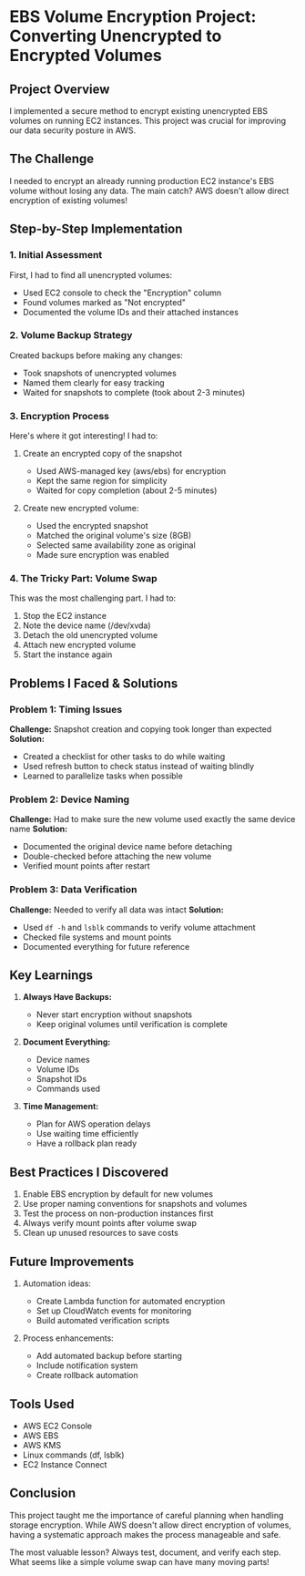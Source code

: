 # EBS Volume Encryption Project: Converting Unencrypted to Encrypted Volumes

## Project Overview
I implemented a secure method to encrypt existing unencrypted EBS volumes on running EC2 instances. This project was crucial for improving our data security posture in AWS.

## The Challenge
I needed to encrypt an already running production EC2 instance's EBS volume without losing any data. The main catch? AWS doesn't allow direct encryption of existing volumes!

## Step-by-Step Implementation

### 1. Initial Assessment
First, I had to find all unencrypted volumes:
- Used EC2 console to check the "Encryption" column
- Found volumes marked as "Not encrypted"
- Documented the volume IDs and their attached instances

### 2. Volume Backup Strategy
Created backups before making any changes:
- Took snapshots of unencrypted volumes
- Named them clearly for easy tracking
- Waited for snapshots to complete (took about 2-3 minutes)

### 3. Encryption Process
Here's where it got interesting! I had to:
1. Create an encrypted copy of the snapshot
   - Used AWS-managed key (aws/ebs) for encryption
   - Kept the same region for simplicity
   - Waited for copy completion (about 2-5 minutes)

2. Create new encrypted volume:
   - Used the encrypted snapshot
   - Matched the original volume's size (8GB)
   - Selected same availability zone as original
   - Made sure encryption was enabled

### 4. The Tricky Part: Volume Swap
This was the most challenging part. I had to:
1. Stop the EC2 instance
2. Note the device name (/dev/xvda)
3. Detach the old unencrypted volume
4. Attach new encrypted volume
5. Start the instance again

## Problems I Faced & Solutions

### Problem 1: Timing Issues
**Challenge:** Snapshot creation and copying took longer than expected
**Solution:** 
- Created a checklist for other tasks to do while waiting
- Used refresh button to check status instead of waiting blindly
- Learned to parallelize tasks when possible

### Problem 2: Device Naming
**Challenge:** Had to make sure the new volume used exactly the same device name
**Solution:**
- Documented the original device name before detaching
- Double-checked before attaching the new volume
- Verified mount points after restart

### Problem 3: Data Verification
**Challenge:** Needed to verify all data was intact
**Solution:**
- Used `df -h` and `lsblk` commands to verify volume attachment
- Checked file systems and mount points
- Documented everything for future reference

## Key Learnings

1. **Always Have Backups:**
   - Never start encryption without snapshots
   - Keep original volumes until verification is complete

2. **Document Everything:**
   - Device names
   - Volume IDs
   - Snapshot IDs
   - Commands used

3. **Time Management:**
   - Plan for AWS operation delays
   - Use waiting time efficiently
   - Have a rollback plan ready

## Best Practices I Discovered

1. Enable EBS encryption by default for new volumes
2. Use proper naming conventions for snapshots and volumes
3. Test the process on non-production instances first
4. Always verify mount points after volume swap
5. Clean up unused resources to save costs

## Future Improvements

1. Automation ideas:
   - Create Lambda function for automated encryption
   - Set up CloudWatch events for monitoring
   - Build automated verification scripts

2. Process enhancements:
   - Add automated backup before starting
   - Include notification system
   - Create rollback automation

## Tools Used
- AWS EC2 Console
- AWS EBS
- AWS KMS
- Linux commands (df, lsblk)
- EC2 Instance Connect

## Conclusion
This project taught me the importance of careful planning when handling storage encryption. While AWS doesn't allow direct encryption of volumes, having a systematic approach makes the process manageable and safe.

The most valuable lesson? Always test, document, and verify each step. What seems like a simple volume swap can have many moving parts!
